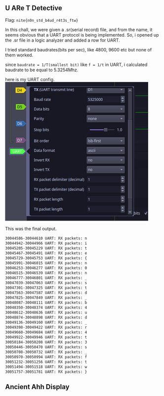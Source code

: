 ## U ARe T Detective

Flag: ```nite{n0n_std_b4ud_r4t3s_ftw}```

In this chall, we were given a .sr(serial record) file, and from the name, it seems obvious that a UART protocol is being implemented. 
So, i opened up the .sr file in a logic analyzer and added a row for UART. 

I tried standard baudrates(bits per sec), like 4800, 9600 etc but none of them worked.

since ```baudrate = 1/T(smallest bit)``` like ```f = 1/t``` in UART, i calculated baudrate to be equal to 5.3254Mhz.

here is my UART config.
![alt text](assets/UART.png)

This was the final output.
```
30044586-30044610 UART: RX packets: n
30044942-30044966 UART: RX packets: i
30045205-30045229 UART: RX packets: t
30045467-30045491 UART: RX packets: e
30045729-30045753 UART: RX packets: {
30045991-30046015 UART: RX packets: n
30046253-30046277 UART: RX packets: 0
30046515-30046539 UART: RX packets: n
30046777-30046801 UART: RX packets: _
30047039-30047063 UART: RX packets: s
30047301-30047325 UART: RX packets: t
30047563-30047587 UART: RX packets: d
30047825-30047849 UART: RX packets: _
30048087-30048111 UART: RX packets: b
30048350-30048374 UART: RX packets: 4
30048612-30048636 UART: RX packets: u
30048874-30048898 UART: RX packets: d
30049136-30049160 UART: RX packets: _
30049398-30049422 UART: RX packets: r
30049660-30049684 UART: RX packets: 4
30049922-30049946 UART: RX packets: t
30050184-30050208 UART: RX packets: 3
30050446-30050470 UART: RX packets: s
30050708-30050732 UART: RX packets: _
30050970-30050994 UART: RX packets: f
30051232-30051256 UART: RX packets: t
30051494-30051518 UART: RX packets: w
30051757-30051781 UART: RX packets: }
```

## Ancient Ahh Display


